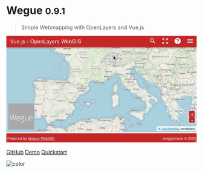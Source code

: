 # Wegue <small>0.9.1</small>

> Simple Webmapping  with OpenLayers and Vue.js

![](_media/cover.gif)

[GitHub](https://github.com/meggsimum/wegue)
[Demo](https://meggsimum.github.io/wegue/)
[Quickstart](?id=quickstart)

![color](#DADADA)
